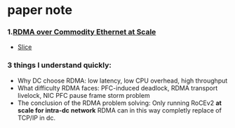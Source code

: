 # paper note

### 1.[RDMA over Commodity Ethernet at Scale](http://delivery.acm.org/10.1145/2940000/2934908/p202-guo.pdf?ip=175.159.126.197&id=2934908&acc=PUBLIC&key=CDD1E79C27AC4E65%2EFC30B8D6EF32B758%2E4D4702B0C3E38B35%2E4D4702B0C3E38B35&__acm__=1526398003_b29114454296136b27e611a692059607)
* [ Slice ](https://conferences.sigcomm.org/events/apnet2017/slides/cx.pdf)
### 3 things I understand quickly:
* Why DC choose RDMA: 
low latency, low CPU overhead, high throughput
* What difficulty RDMA faces:
PFC-induced deadlock, RDMA transport livelock, NIC PFC pause frame storm problem
* The conclusion of the RDMA problem solving:
Only running RoCEv2 **at scale for intra-dc network** RDMA can in this way completly replace of TCP/IP in dc.
